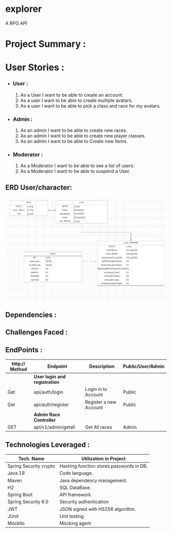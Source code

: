 # explorer

A RPG API

# Project Summary :


# User Stories :
* ### User :
  1. As a User I want to be able to create an account.
  2. As a user I want to be able to create multiple avatars. 
  3. As a user I want to be able to pick a class and race for my avatars.

* ### Admin :
  1. As an admin I want to be able to create new races.
  2. As an admin I want to be able to create new player classes.
  3. As an admin I want to be able to Create new Items.

* ### Moderator :
  1. As a Moderator I want to be able to see a list of users.
  2. As a Moderator I want to be able to suspend a User.

## ERD User/character:
![img.png](ReadMeAssests/img.png)
## Dependencies :

## Challenges Faced :


## EndPoints :

| http:// Method| Endpoint| Description| Public/User/Admin
|--|--|--|--|
||**User login and registration**
|Get | api/auth/login | Login in to Account | Public
|Get | api/auth/register | Register a new Account | Public
||**Admin Race Controller**
|GET | api/v1/admin/getall | Get All races | Admin





## Technologies Leveraged :

| Tech. Name             | Utilization in Project                   |
|------------------------|------------------------------------------|
| Spring Security crypto | Hashing function stores passwords in DB. |
| Java 19                | Code language.                           |
| Maven                  | Java dependency management.              |
| H2                     | SQL DataBase.                            |
| Spring Boot            | API framework.                           |
| Spring Security 6.0    | Security authentication                  |
| JWT                    | JSON signed with HS256 algorithm.        |
| JUnit                  | Unit testing                             |
| Mockito                | Mocking agent                            |


